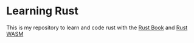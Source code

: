 # Learning Rust
This is my repository to learn and code rust with the [Rust Book](https://doc.rust-lang.org/book/) 
and [Rust WASM](https://rustwasm.github.io/docs/book/)